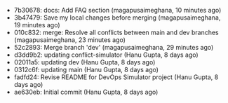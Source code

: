 - 7b30678: docs: Add FAQ section (magapusaimeghana, 10 minutes ago)
- 3b47479: Save my local changes before merging (magapusaimeghana, 19 minutes ago)
- 010c832: merge: Resolve all conflicts between main and dev branches (magapusaimeghana, 23 minutes ago)
- 52c2893: Merge branch 'dev' (magapusaimeghana, 29 minutes ago)
- d3dd9b2: updating conflict-simulator (Hanu Gupta, 8 days ago)
- 02011a5: updating dev (Hanu Gupta, 8 days ago)
- 0312c6f: updating main (Hanu Gupta, 8 days ago)
- fadfd24: Revise README for DevOps Simulator project (Hanu Gupta, 8 days ago)
- ae630eb: Initial commit (Hanu Gupta, 8 days ago)